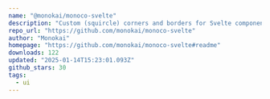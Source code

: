 ```yaml
---
name: "@monokai/monoco-svelte"
description: "Custom (squircle) corners and borders for Svelte components"
repo_url: "https://github.com/monokai/monoco-svelte"
author: "Monokai"
homepage: "https://github.com/monokai/monoco-svelte#readme"
downloads: 122
updated: "2025-01-14T15:23:01.093Z"
github_stars: 30
tags: 
  - ui
---
```

